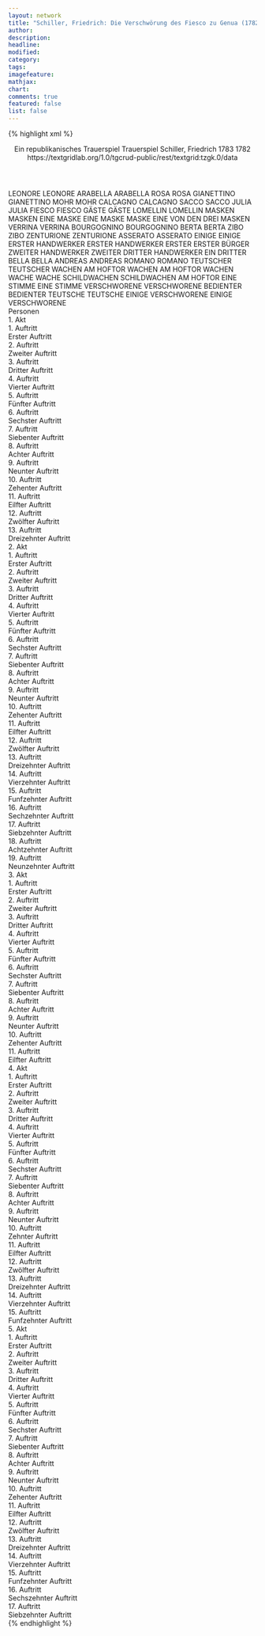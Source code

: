```yaml
---
layout: network
title: "Schiller, Friedrich: Die Verschwörung des Fiesco zu Genua (1782)"
author:
description:
headline:
modified:
category:
tags:
imagefeature: 
mathjax: 
chart: 
comments: true
featured: false
list: false
---
```

{% highlight xml %}
<?xml-model href="https://raw.githubusercontent.com/DLiNa/project/master/rules/lina.rnc"?><?xml-model href="https://raw.githubusercontent.com/DLiNa/project/master/rules/lina.sch"?>
<play xmlns="http://lina.digital">
  <header>
    <title>Die Verschwörung des Fiesco zu Genua</title>
    <subtitle>Ein republikanisches Trauerspiel</subtitle>
    <genretitle>Trauerspiel</genretitle>
    <author>Schiller, Friedrich</author>
    <date type="print">1783</date>
    <date type="premiere">1782</date>
    <date type="written"/>
    <source>https://textgridlab.org/1.0/tgcrud-public/rest/textgrid:tzgk.0/data</source>
  </header>
  <personae>
    <character>
      <name>LEONORE</name>
      <alias xml:id="leonore">
        <name>LEONORE</name>
      </alias>
    </character>
    <character>
      <name>ARABELLA</name>
      <alias xml:id="arabella">
        <name>ARABELLA</name>
      </alias>
    </character>
    <character>
      <name>ROSA</name>
      <alias xml:id="rosa">
        <name>ROSA</name>
      </alias>
    </character>
    <character>
      <name>GIANETTINO</name>
      <alias xml:id="gianettino">
        <name>GIANETTINO</name>
      </alias>
    </character>
    <character>
      <name>MOHR</name>
      <alias xml:id="mohr">
        <name>MOHR</name>
      </alias>
    </character>
    <character>
      <name>CALCAGNO</name>
      <alias xml:id="calcagno">
        <name>CALCAGNO</name>
      </alias>
    </character>
    <character>
      <name>SACCO</name>
      <alias xml:id="sacco">
        <name>SACCO</name>
      </alias>
    </character>
    <character>
      <name>JULIA</name>
      <alias xml:id="julia">
        <name>JULIA</name>
      </alias>
    </character>
    <character>
      <name>FIESCO</name>
      <alias xml:id="fiesco">
        <name>FIESCO</name>
      </alias>
    </character>
    <character>
      <name>GÄSTE</name>
      <alias xml:id="gäste">
        <name>GÄSTE</name>
      </alias>
    </character>
    <character>
      <name>LOMELLIN</name>
      <alias xml:id="lomellin">
        <name>LOMELLIN</name>
      </alias>
    </character>
    <character>
      <name>MASKEN</name>
      <alias xml:id="masken">
        <name>MASKEN</name>
      </alias>
    </character>
    <character>
      <name>EINE MASKE</name>
      <alias xml:id="eine_maske">
        <name>EINE MASKE</name>
      </alias>
      <alias xml:id="maske">
        <name>MASKE</name>
      </alias>
      <alias xml:id="eine_von_den_drei_masken">
        <name>EINE VON DEN DREI MASKEN</name>
      </alias>
    </character>
    <character>
      <name>VERRINA</name>
      <alias xml:id="verrina">
        <name>VERRINA</name>
      </alias>
    </character>
    <character>
      <name>BOURGOGNINO</name>
      <alias xml:id="bourgognino">
        <name>BOURGOGNINO</name>
      </alias>
    </character>
    <character>
      <name>BERTA</name>
      <alias xml:id="berta">
        <name>BERTA</name>
      </alias>
    </character>
    <character>
      <name>ZIBO</name>
      <alias xml:id="zibo">
        <name>ZIBO</name>
      </alias>
    </character>
    <character>
      <name>ZENTURIONE</name>
      <alias xml:id="zenturione">
        <name>ZENTURIONE</name>
      </alias>
    </character>
    <character>
      <name>ASSERATO</name>
      <alias xml:id="asserato">
        <name>ASSERATO</name>
      </alias>
    </character>
    <character>
      <name>EINIGE</name>
      <alias xml:id="einige">
        <name>EINIGE</name>
      </alias>
    </character>
    <character>
      <name>ERSTER HANDWERKER</name>
      <alias xml:id="erster_handwerker">
        <name>ERSTER HANDWERKER</name>
      </alias>
      <alias xml:id="erster">
        <name>ERSTER</name>
      </alias>
      <alias xml:id="erster_bürger">
        <name>ERSTER BÜRGER</name>
      </alias>
    </character>
    <character>
      <name>ZWEITER HANDWERKER</name>
      <alias xml:id="zweiter">
        <name>ZWEITER</name>
      </alias>
    </character>
    <character>
      <name>DRITTER HANDWERKER</name>
      <alias xml:id="ein_dritter">
        <name>EIN DRITTER</name>
      </alias>
    </character>
    <character>
      <name>BELLA</name>
      <alias xml:id="bella">
        <name>BELLA</name>
      </alias>
    </character>
    <character>
      <name>ANDREAS</name>
      <alias xml:id="andreas">
        <name>ANDREAS</name>
      </alias>
    </character>
    <character>
      <name>ROMANO</name>
      <alias xml:id="romano">
        <name>ROMANO</name>
      </alias>
    </character>
    <character>
      <name>TEUTSCHER</name>
      <alias xml:id="teutscher">
        <name>TEUTSCHER</name>
      </alias>
    </character>
    <character>
      <name>WACHEN AM HOFTOR</name>
      <alias xml:id="wachen_am_hoftor">
        <name>WACHEN AM HOFTOR</name>
      </alias>
      <alias xml:id="wachen">
        <name>WACHEN</name>
      </alias>
    </character>
    <character>
      <name>WACHE</name>
      <alias xml:id="wache">
        <name>WACHE</name>
      </alias>
      <alias xml:id="schildwachen">
        <name>SCHILDWACHEN</name>
      </alias>
      <alias xml:id="schildwachen_am_hoftor">
        <name>SCHILDWACHEN AM HOFTOR</name>
      </alias>
    </character>
    <character>
      <name>EINE STIMME</name>
      <alias xml:id="eine_stimme">
        <name>EINE STIMME</name>
      </alias>
    </character>
    <character>
      <name>VERSCHWORENE</name>
      <alias xml:id="verschworene">
        <name>VERSCHWORENE</name>
      </alias>
    </character>
    <character>
      <name>BEDIENTER</name>
      <alias xml:id="bedienter">
        <name>BEDIENTER</name>
      </alias>
    </character>
    <character>
      <name>TEUTSCHE</name>
      <alias xml:id="teutsche">
        <name>TEUTSCHE</name>
      </alias>
    </character>
    <character>
      <name>EINIGE VERSCHWORENE</name>
      <alias xml:id="einige_verschworene">
        <name>EINIGE VERSCHWORENE</name>
      </alias>
    </character>
  </personae>
  <text>
    <div>
      <head>Personen</head>
    </div>
    <div>
      <head>1. Akt</head>
      <div>
        <head>1. Auftritt</head>
        <div>
          <head>Erster Auftritt</head>
          <sp who="#leonore">
            <amount n="12" unit="speech_acts"/>
            <amount n="744" unit="words"/>
            <amount n="1" unit="lines"/>
            <amount n="4308" unit="chars"/>
          </sp>
          <sp who="#arabella">
            <amount n="6" unit="speech_acts"/>
            <amount n="48" unit="words"/>
            <amount n="6" unit="lines"/>
            <amount n="264" unit="chars"/>
          </sp>
          <sp who="#rosa">
            <amount n="4" unit="speech_acts"/>
            <amount n="41" unit="words"/>
            <amount n="4" unit="lines"/>
            <amount n="235" unit="chars"/>
          </sp>
        </div>
      </div>
      <div>
        <head>2. Auftritt</head>
        <div>
          <head>Zweiter Auftritt</head>
          <sp who="#gianettino">
            <amount n="10" unit="speech_acts"/>
            <amount n="89" unit="words"/>
            <amount n="8" unit="lines"/>
            <amount n="509" unit="chars"/>
          </sp>
          <sp who="#mohr">
            <amount n="10" unit="speech_acts"/>
            <amount n="59" unit="words"/>
            <amount n="10" unit="lines"/>
            <amount n="321" unit="chars"/>
          </sp>
        </div>
      </div>
      <div>
        <head>3. Auftritt</head>
        <div>
          <head>Dritter Auftritt</head>
          <sp who="#calcagno">
            <amount n="7" unit="speech_acts"/>
            <amount n="197" unit="words"/>
            <amount n="3" unit="lines"/>
            <amount n="1145" unit="chars"/>
          </sp>
          <sp who="#sacco">
            <amount n="6" unit="speech_acts"/>
            <amount n="237" unit="words"/>
            <amount n="1397" unit="chars"/>
          </sp>
        </div>
      </div>
      <div>
        <head>4. Auftritt</head>
        <div>
          <head>Vierter Auftritt</head>
          <sp who="#julia">
            <amount n="10" unit="speech_acts"/>
            <amount n="327" unit="words"/>
            <amount n="2" unit="lines"/>
            <amount n="1795" unit="chars"/>
          </sp>
          <sp who="#fiesco">
            <amount n="10" unit="speech_acts"/>
            <amount n="247" unit="words"/>
            <amount n="7" unit="lines"/>
            <amount n="1460" unit="chars"/>
          </sp>
        </div>
      </div>
      <div>
        <head>5. Auftritt</head>
        <div>
          <head>Fünfter Auftritt</head>
          <sp who="#gianettino">
            <amount n="9" unit="speech_acts"/>
            <amount n="311" unit="words"/>
            <amount n="4" unit="lines"/>
            <amount n="1833" unit="chars"/>
          </sp>
          <sp who="#gäste">
            <amount n="1" unit="speech_acts"/>
            <amount n="3" unit="words"/>
            <amount n="1" unit="lines"/>
            <amount n="28" unit="chars"/>
          </sp>
          <sp who="#lomellin">
            <amount n="7" unit="speech_acts"/>
            <amount n="95" unit="words"/>
            <amount n="5" unit="lines"/>
            <amount n="571" unit="chars"/>
          </sp>
        </div>
      </div>
      <div>
        <head>6. Auftritt</head>
        <div>
          <head>Sechster Auftritt</head>
          <sp who="#fiesco">
            <amount n="4" unit="speech_acts"/>
            <amount n="107" unit="words"/>
            <amount n="2" unit="lines"/>
            <amount n="689" unit="chars"/>
          </sp>
          <sp who="#lomellin">
            <amount n="1" unit="speech_acts"/>
            <amount n="14" unit="words"/>
            <amount n="1" unit="lines"/>
            <amount n="76" unit="chars"/>
          </sp>
          <sp who="#gianettino">
            <amount n="3" unit="speech_acts"/>
            <amount n="40" unit="words"/>
            <amount n="2" unit="lines"/>
            <amount n="240" unit="chars"/>
          </sp>
          <sp who="#eine_von_den_drei_masken">
            <amount n="1" unit="speech_acts"/>
            <amount n="7" unit="words"/>
            <amount n="1" unit="lines"/>
            <amount n="30" unit="chars"/>
          </sp>
          <sp who="#gäste">
            <amount n="1" unit="speech_acts"/>
            <amount n="9" unit="words"/>
            <amount n="1" unit="lines"/>
            <amount n="58" unit="chars"/>
          </sp>
        </div>
      </div>
      <div>
        <head>7. Auftritt</head>
        <div>
          <head>Siebenter Auftritt</head>
          <sp who="#fiesco">
            <amount n="13" unit="speech_acts"/>
            <amount n="379" unit="words"/>
            <amount n="4" unit="lines"/>
            <amount n="2164" unit="chars"/>
          </sp>
          <sp who="#masken #eine_maske">
            <amount n="1" unit="speech_acts"/>
            <amount n="2" unit="words"/>
            <amount n="1" unit="lines"/>
            <amount n="12" unit="chars"/>
          </sp>
          <sp who="#eine_maske">
            <amount n="1" unit="speech_acts"/>
            <amount n="8" unit="words"/>
            <amount n="1" unit="lines"/>
            <amount n="85" unit="chars"/>
          </sp>
          <sp who="#verrina">
            <amount n="8" unit="speech_acts"/>
            <amount n="135" unit="words"/>
            <amount n="7" unit="lines"/>
            <amount n="801" unit="chars"/>
          </sp>
          <sp who="#calcagno">
            <amount n="1" unit="speech_acts"/>
            <amount n="6" unit="words"/>
            <amount n="1" unit="lines"/>
            <amount n="35" unit="chars"/>
          </sp>
          <sp who="#sacco">
            <amount n="1" unit="speech_acts"/>
            <amount n="6" unit="words"/>
            <amount n="1" unit="lines"/>
            <amount n="39" unit="chars"/>
          </sp>
        </div>
      </div>
      <div>
        <head>8. Auftritt</head>
        <div>
          <head>Achter Auftritt</head>
          <sp who="#maske">
            <amount n="7" unit="speech_acts"/>
            <amount n="108" unit="words"/>
            <amount n="4" unit="lines"/>
            <amount n="559" unit="chars"/>
          </sp>
          <sp who="#fiesco">
            <amount n="12" unit="speech_acts"/>
            <amount n="226" unit="words"/>
            <amount n="8" unit="lines"/>
            <amount n="1311" unit="chars"/>
          </sp>
          <sp who="#bourgognino">
            <amount n="5" unit="speech_acts"/>
            <amount n="78" unit="words"/>
            <amount n="4" unit="lines"/>
            <amount n="435" unit="chars"/>
          </sp>
        </div>
      </div>
      <div>
        <head>9. Auftritt</head>
        <div>
          <head>Neunter Auftritt</head>
          <sp who="#fiesco">
            <amount n="30" unit="speech_acts"/>
            <amount n="553" unit="words"/>
            <amount n="20" unit="lines"/>
            <amount n="3121" unit="chars"/>
          </sp>
          <sp who="#mohr">
            <amount n="29" unit="speech_acts"/>
            <amount n="611" unit="words"/>
            <amount n="16" unit="lines"/>
            <amount n="3393" unit="chars"/>
          </sp>
        </div>
      </div>
      <div>
        <head>10. Auftritt</head>
        <div>
          <head>Zehenter Auftritt</head>
          <sp who="#berta">
            <amount n="20" unit="speech_acts"/>
            <amount n="111" unit="words"/>
            <amount n="20" unit="lines"/>
            <amount n="625" unit="chars"/>
          </sp>
          <sp who="#verrina">
            <amount n="20" unit="speech_acts"/>
            <amount n="382" unit="words"/>
            <amount n="14" unit="lines"/>
            <amount n="2097" unit="chars"/>
          </sp>
        </div>
      </div>
      <div>
        <head>11. Auftritt</head>
        <div>
          <head>Eilfter Auftritt</head>
          <sp who="#calcagno">
            <amount n="7" unit="speech_acts"/>
            <amount n="104" unit="words"/>
            <amount n="6" unit="lines"/>
            <amount n="567" unit="chars"/>
          </sp>
          <sp who="#sacco">
            <amount n="3" unit="speech_acts"/>
            <amount n="18" unit="words"/>
            <amount n="3" unit="lines"/>
            <amount n="104" unit="chars"/>
          </sp>
          <sp who="#verrina">
            <amount n="7" unit="speech_acts"/>
            <amount n="164" unit="words"/>
            <amount n="3" unit="lines"/>
            <amount n="968" unit="chars"/>
          </sp>
          <sp who="#calcagno #verrina">
            <amount n="2" unit="speech_acts"/>
            <amount n="14" unit="words"/>
            <amount n="2" unit="lines"/>
            <amount n="76" unit="chars"/>
          </sp>
          <sp who="#berta">
            <amount n="1" unit="speech_acts"/>
            <amount n="8" unit="words"/>
            <amount n="1" unit="lines"/>
            <amount n="38" unit="chars"/>
          </sp>
        </div>
      </div>
      <div>
        <head>12. Auftritt</head>
        <div>
          <head>Zwölfter Auftritt</head>
          <sp who="#bourgognino">
            <amount n="9" unit="speech_acts"/>
            <amount n="252" unit="words"/>
            <amount n="3" unit="lines"/>
            <amount n="1396" unit="chars"/>
          </sp>
          <sp who="#verrina">
            <amount n="9" unit="speech_acts"/>
            <amount n="431" unit="words"/>
            <amount n="4" unit="lines"/>
            <amount n="2494" unit="chars"/>
          </sp>
          <sp who="#calcagno">
            <amount n="3" unit="speech_acts"/>
            <amount n="51" unit="words"/>
            <amount n="2" unit="lines"/>
            <amount n="307" unit="chars"/>
          </sp>
          <sp who="#sacco">
            <amount n="1" unit="speech_acts"/>
            <amount n="32" unit="words"/>
            <amount n="200" unit="chars"/>
          </sp>
        </div>
      </div>
      <div>
        <head>13. Auftritt</head>
        <div>
          <head>Dreizehnter Auftritt</head>
          <sp who="#calcagno">
            <amount n="2" unit="speech_acts"/>
            <amount n="38" unit="words"/>
            <amount n="1" unit="lines"/>
            <amount n="204" unit="chars"/>
          </sp>
          <sp who="#verrina">
            <amount n="2" unit="speech_acts"/>
            <amount n="66" unit="words"/>
            <amount n="1" unit="lines"/>
            <amount n="396" unit="chars"/>
          </sp>
          <sp who="#bourgognino">
            <amount n="1" unit="speech_acts"/>
            <amount n="49" unit="words"/>
            <amount n="266" unit="chars"/>
          </sp>
        </div>
      </div>
    </div>
    <div>
      <head>2. Akt</head>
      <div>
        <head>1. Auftritt</head>
        <div>
          <head>Erster Auftritt</head>
          <sp who="#arabella">
            <amount n="1" unit="speech_acts"/>
            <amount n="14" unit="words"/>
            <amount n="1" unit="lines"/>
            <amount n="79" unit="chars"/>
          </sp>
          <sp who="#leonore">
            <amount n="1" unit="speech_acts"/>
            <amount n="24" unit="words"/>
            <amount n="152" unit="chars"/>
          </sp>
        </div>
      </div>
      <div>
        <head>2. Auftritt</head>
        <div>
          <head>Zweiter Auftritt</head>
          <sp who="#julia">
            <amount n="13" unit="speech_acts"/>
            <amount n="544" unit="words"/>
            <amount n="3076" unit="chars"/>
          </sp>
          <sp who="#leonore">
            <amount n="11" unit="speech_acts"/>
            <amount n="142" unit="words"/>
            <amount n="10" unit="lines"/>
            <amount n="800" unit="chars"/>
          </sp>
          <sp who="#arabella">
            <amount n="1" unit="speech_acts"/>
            <amount n="49" unit="words"/>
            <amount n="290" unit="chars"/>
          </sp>
        </div>
      </div>
      <div>
        <head>3. Auftritt</head>
        <div>
          <head>Dritter Auftritt</head>
          <sp who="#calcagno">
            <amount n="15" unit="speech_acts"/>
            <amount n="193" unit="words"/>
            <amount n="11" unit="lines"/>
            <amount n="1033" unit="chars"/>
          </sp>
          <sp who="#leonore">
            <amount n="14" unit="speech_acts"/>
            <amount n="266" unit="words"/>
            <amount n="10" unit="lines"/>
            <amount n="1584" unit="chars"/>
          </sp>
        </div>
      </div>
      <div>
        <head>4. Auftritt</head>
        <div>
          <head>Vierter Auftritt</head>
          <sp who="#fiesco">
            <amount n="23" unit="speech_acts"/>
            <amount n="385" unit="words"/>
            <amount n="16" unit="lines"/>
            <amount n="2184" unit="chars"/>
          </sp>
          <sp who="#mohr">
            <amount n="22" unit="speech_acts"/>
            <amount n="451" unit="words"/>
            <amount n="14" unit="lines"/>
            <amount n="2595" unit="chars"/>
          </sp>
        </div>
      </div>
      <div>
        <head>5. Auftritt</head>
        <div>
          <head>Fünfter Auftritt</head>
          <sp who="#zibo">
            <amount n="9" unit="speech_acts"/>
            <amount n="127" unit="words"/>
            <amount n="8" unit="lines"/>
            <amount n="833" unit="chars"/>
          </sp>
          <sp who="#zenturione">
            <amount n="12" unit="speech_acts"/>
            <amount n="174" unit="words"/>
            <amount n="8" unit="lines"/>
            <amount n="1010" unit="chars"/>
          </sp>
          <sp who="#asserato">
            <amount n="4" unit="speech_acts"/>
            <amount n="52" unit="words"/>
            <amount n="4" unit="lines"/>
            <amount n="295" unit="chars"/>
          </sp>
          <sp who="#fiesco">
            <amount n="13" unit="speech_acts"/>
            <amount n="278" unit="words"/>
            <amount n="9" unit="lines"/>
            <amount n="1694" unit="chars"/>
          </sp>
        </div>
      </div>
      <div>
        <head>6. Auftritt</head>
        <div>
          <head>Sechster Auftritt</head>
          <sp who="#fiesco">
            <amount n="1" unit="speech_acts"/>
            <amount n="38" unit="words"/>
            <amount n="201" unit="chars"/>
          </sp>
        </div>
      </div>
      <div>
        <head>7. Auftritt</head>
        <div>
          <head>Siebenter Auftritt</head>
          <sp who="#mohr">
            <amount n="3" unit="speech_acts"/>
            <amount n="40" unit="words"/>
            <amount n="1" unit="lines"/>
            <amount n="252" unit="chars"/>
          </sp>
          <sp who="#fiesco">
            <amount n="2" unit="speech_acts"/>
            <amount n="47" unit="words"/>
            <amount n="1" unit="lines"/>
            <amount n="257" unit="chars"/>
          </sp>
        </div>
      </div>
      <div>
        <head>8. Auftritt</head>
        <div>
          <head>Achter Auftritt</head>
          <sp who="#einige #erster_handwerker #zweiter #ein_dritter">
            <amount n="8" unit="speech_acts"/>
            <amount n="65" unit="words"/>
            <amount n="8" unit="lines"/>
            <amount n="379" unit="chars"/>
          </sp>
          <sp who="#fiesco">
            <amount n="9" unit="speech_acts"/>
            <amount n="506" unit="words"/>
            <amount n="4" unit="lines"/>
            <amount n="3125" unit="chars"/>
          </sp>
          <sp who="#einige">
            <amount n="2" unit="speech_acts"/>
            <amount n="14" unit="words"/>
            <amount n="2" unit="lines"/>
            <amount n="76" unit="chars"/>
          </sp>
          <sp who="#erster_handwerker">
            <amount n="1" unit="speech_acts"/>
            <amount n="10" unit="words"/>
            <amount n="1" unit="lines"/>
            <amount n="85" unit="chars"/>
          </sp>
          <sp who="#zweiter">
            <amount n="5" unit="speech_acts"/>
            <amount n="64" unit="words"/>
            <amount n="5" unit="lines"/>
            <amount n="354" unit="chars"/>
          </sp>
          <sp who="#ein_dritter">
            <amount n="1" unit="speech_acts"/>
            <amount n="8" unit="words"/>
            <amount n="1" unit="lines"/>
            <amount n="34" unit="chars"/>
          </sp>
          <sp who="#erster">
            <amount n="7" unit="speech_acts"/>
            <amount n="82" unit="words"/>
            <amount n="7" unit="lines"/>
            <amount n="474" unit="chars"/>
          </sp>
          <sp who="#erster_bürger">
            <amount n="1" unit="speech_acts"/>
            <amount n="7" unit="words"/>
            <amount n="1" unit="lines"/>
            <amount n="26" unit="chars"/>
          </sp>
          <sp who="#erster #zweiter">
            <amount n="1" unit="speech_acts"/>
            <amount n="5" unit="words"/>
            <amount n="1" unit="lines"/>
            <amount n="37" unit="chars"/>
          </sp>
        </div>
      </div>
      <div>
        <head>9. Auftritt</head>
        <div>
          <head>Neunter Auftritt</head>
          <sp who="#mohr">
            <amount n="6" unit="speech_acts"/>
            <amount n="63" unit="words"/>
            <amount n="5" unit="lines"/>
            <amount n="355" unit="chars"/>
          </sp>
          <sp who="#fiesco">
            <amount n="6" unit="speech_acts"/>
            <amount n="179" unit="words"/>
            <amount n="1" unit="lines"/>
            <amount n="1089" unit="chars"/>
          </sp>
        </div>
      </div>
      <div>
        <head>10. Auftritt</head>
        <div>
          <head>Zehenter Auftritt</head>
          <sp who="#leonore">
            <amount n="3" unit="speech_acts"/>
            <amount n="91" unit="words"/>
            <amount n="1" unit="lines"/>
            <amount n="498" unit="chars"/>
          </sp>
          <sp who="#rosa">
            <amount n="2" unit="speech_acts"/>
            <amount n="17" unit="words"/>
            <amount n="2" unit="lines"/>
            <amount n="92" unit="chars"/>
          </sp>
        </div>
      </div>
      <div>
        <head>11. Auftritt</head>
        <div>
          <head>Eilfter Auftritt</head>
          <sp who="#bella">
            <amount n="1" unit="speech_acts"/>
            <amount n="69" unit="words"/>
            <amount n="359" unit="chars"/>
          </sp>
          <sp who="#leonore">
            <amount n="2" unit="speech_acts"/>
            <amount n="24" unit="words"/>
            <amount n="2" unit="lines"/>
            <amount n="134" unit="chars"/>
          </sp>
          <sp who="#rosa">
            <amount n="1" unit="speech_acts"/>
            <amount n="13" unit="words"/>
            <amount n="1" unit="lines"/>
            <amount n="60" unit="chars"/>
          </sp>
        </div>
      </div>
      <div>
        <head>12. Auftritt</head>
        <div>
          <head>Zwölfter Auftritt</head>
          <sp who="#gianettino">
            <amount n="4" unit="speech_acts"/>
            <amount n="84" unit="words"/>
            <amount n="3" unit="lines"/>
            <amount n="442" unit="chars"/>
          </sp>
          <sp who="#lomellin">
            <amount n="5" unit="speech_acts"/>
            <amount n="67" unit="words"/>
            <amount n="3" unit="lines"/>
            <amount n="382" unit="chars"/>
          </sp>
          <sp who="#andreas">
            <amount n="1" unit="speech_acts"/>
            <amount n="7" unit="words"/>
            <amount n="1" unit="lines"/>
            <amount n="50" unit="chars"/>
          </sp>
        </div>
      </div>
      <div>
        <head>13. Auftritt</head>
        <div>
          <head>Dreizehnter Auftritt</head>
          <sp who="#andreas">
            <amount n="7" unit="speech_acts"/>
            <amount n="326" unit="words"/>
            <amount n="1" unit="lines"/>
            <amount n="1861" unit="chars"/>
          </sp>
          <sp who="#gianettino">
            <amount n="6" unit="speech_acts"/>
            <amount n="45" unit="words"/>
            <amount n="5" unit="lines"/>
            <amount n="253" unit="chars"/>
          </sp>
        </div>
      </div>
      <div>
        <head>14. Auftritt</head>
        <div>
          <head>Vierzehnter Auftritt</head>
          <sp who="#lomellin">
            <amount n="21" unit="speech_acts"/>
            <amount n="421" unit="words"/>
            <amount n="15" unit="lines"/>
            <amount n="2383" unit="chars"/>
          </sp>
          <sp who="#gianettino">
            <amount n="22" unit="speech_acts"/>
            <amount n="352" unit="words"/>
            <amount n="14" unit="lines"/>
            <amount n="2023" unit="chars"/>
          </sp>
        </div>
      </div>
      <div>
        <head>15. Auftritt</head>
        <div>
          <head>Funfzehnter Auftritt</head>
          <sp who="#fiesco">
            <amount n="9" unit="speech_acts"/>
            <amount n="334" unit="words"/>
            <amount n="4" unit="lines"/>
            <amount n="2058" unit="chars"/>
          </sp>
          <sp who="#mohr">
            <amount n="9" unit="speech_acts"/>
            <amount n="240" unit="words"/>
            <amount n="5" unit="lines"/>
            <amount n="1313" unit="chars"/>
          </sp>
        </div>
      </div>
      <div>
        <head>16. Auftritt</head>
        <div>
          <head>Sechzehnter Auftritt</head>
          <sp who="#fiesco">
            <amount n="1" unit="speech_acts"/>
            <amount n="106" unit="words"/>
            <amount n="688" unit="chars"/>
          </sp>
        </div>
      </div>
      <div>
        <head>17. Auftritt</head>
        <div>
          <head>Siebzehnter Auftritt</head>
          <sp who="#fiesco">
            <amount n="11" unit="speech_acts"/>
            <amount n="601" unit="words"/>
            <amount n="2" unit="lines"/>
            <amount n="3568" unit="chars"/>
          </sp>
          <sp who="#verrina">
            <amount n="6" unit="speech_acts"/>
            <amount n="108" unit="words"/>
            <amount n="4" unit="lines"/>
            <amount n="580" unit="chars"/>
          </sp>
          <sp who="#bourgognino">
            <amount n="2" unit="speech_acts"/>
            <amount n="12" unit="words"/>
            <amount n="2" unit="lines"/>
            <amount n="71" unit="chars"/>
          </sp>
          <sp who="#romano">
            <amount n="5" unit="speech_acts"/>
            <amount n="153" unit="words"/>
            <amount n="1" unit="lines"/>
            <amount n="962" unit="chars"/>
          </sp>
        </div>
      </div>
      <div>
        <head>18. Auftritt</head>
        <div>
          <head>Achtzehnter Auftritt</head>
          <sp who="#fiesco">
            <amount n="6" unit="speech_acts"/>
            <amount n="315" unit="words"/>
            <amount n="2" unit="lines"/>
            <amount n="1866" unit="chars"/>
          </sp>
          <sp who="#verrina">
            <amount n="4" unit="speech_acts"/>
            <amount n="55" unit="words"/>
            <amount n="3" unit="lines"/>
            <amount n="301" unit="chars"/>
          </sp>
          <sp who="#bourgognino">
            <amount n="3" unit="speech_acts"/>
            <amount n="107" unit="words"/>
            <amount n="1" unit="lines"/>
            <amount n="633" unit="chars"/>
          </sp>
        </div>
      </div>
      <div>
        <head>19. Auftritt</head>
        <div>
          <head>Neunzehnter Auftritt</head>
          <sp who="#fiesco">
            <amount n="1" unit="speech_acts"/>
            <amount n="266" unit="words"/>
            <amount n="1719" unit="chars"/>
          </sp>
        </div>
      </div>
    </div>
    <div>
      <head>3. Akt</head>
      <div>
        <head>1. Auftritt</head>
        <div>
          <head>Erster Auftritt</head>
          <sp who="#bourgognino">
            <amount n="6" unit="speech_acts"/>
            <amount n="79" unit="words"/>
            <amount n="4" unit="lines"/>
            <amount n="482" unit="chars"/>
          </sp>
          <sp who="#verrina">
            <amount n="6" unit="speech_acts"/>
            <amount n="407" unit="words"/>
            <amount n="1" unit="lines"/>
            <amount n="2388" unit="chars"/>
          </sp>
        </div>
      </div>
      <div>
        <head>2. Auftritt</head>
        <div>
          <head>Zweiter Auftritt</head>
          <sp who="#fiesco">
            <amount n="1" unit="speech_acts"/>
            <amount n="496" unit="words"/>
            <amount n="3117" unit="chars"/>
          </sp>
        </div>
      </div>
      <div>
        <head>3. Auftritt</head>
        <div>
          <head>Dritter Auftritt</head>
          <sp who="#leonore">
            <amount n="11" unit="speech_acts"/>
            <amount n="435" unit="words"/>
            <amount n="5" unit="lines"/>
            <amount n="2524" unit="chars"/>
          </sp>
          <sp who="#fiesco">
            <amount n="11" unit="speech_acts"/>
            <amount n="105" unit="words"/>
            <amount n="10" unit="lines"/>
            <amount n="641" unit="chars"/>
          </sp>
        </div>
      </div>
      <div>
        <head>4. Auftritt</head>
        <div>
          <head>Vierter Auftritt</head>
          <sp who="#fiesco">
            <amount n="20" unit="speech_acts"/>
            <amount n="383" unit="words"/>
            <amount n="12" unit="lines"/>
            <amount n="2254" unit="chars"/>
          </sp>
          <sp who="#mohr">
            <amount n="20" unit="speech_acts"/>
            <amount n="644" unit="words"/>
            <amount n="8" unit="lines"/>
            <amount n="3663" unit="chars"/>
          </sp>
        </div>
      </div>
      <div>
        <head>5. Auftritt</head>
        <div>
          <head>Fünfter Auftritt</head>
          <sp who="#fiesco">
            <amount n="17" unit="speech_acts"/>
            <amount n="657" unit="words"/>
            <amount n="2" unit="lines"/>
            <amount n="3958" unit="chars"/>
          </sp>
          <sp who="#verrina">
            <amount n="10" unit="speech_acts"/>
            <amount n="142" unit="words"/>
            <amount n="7" unit="lines"/>
            <amount n="828" unit="chars"/>
          </sp>
          <sp who="#bourgognino">
            <amount n="9" unit="speech_acts"/>
            <amount n="90" unit="words"/>
            <amount n="7" unit="lines"/>
            <amount n="498" unit="chars"/>
          </sp>
          <sp who="#calcagno">
            <amount n="5" unit="speech_acts"/>
            <amount n="113" unit="words"/>
            <amount n="4" unit="lines"/>
            <amount n="667" unit="chars"/>
          </sp>
          <sp who="#sacco">
            <amount n="4" unit="speech_acts"/>
            <amount n="79" unit="words"/>
            <amount n="3" unit="lines"/>
            <amount n="455" unit="chars"/>
          </sp>
          <sp who="#verrina #bourgognino #calcagno #sacco">
            <amount n="1" unit="speech_acts"/>
            <amount n="6" unit="words"/>
            <amount n="1" unit="lines"/>
            <amount n="38" unit="chars"/>
          </sp>
        </div>
      </div>
      <div>
        <head>6. Auftritt</head>
        <div>
          <head>Sechster Auftritt</head>
          <sp who="#fiesco">
            <amount n="3" unit="speech_acts"/>
            <amount n="71" unit="words"/>
            <amount n="1" unit="lines"/>
            <amount n="406" unit="chars"/>
          </sp>
          <sp who="#mohr">
            <amount n="2" unit="speech_acts"/>
            <amount n="11" unit="words"/>
            <amount n="2" unit="lines"/>
            <amount n="71" unit="chars"/>
          </sp>
        </div>
      </div>
      <div>
        <head>7. Auftritt</head>
        <div>
          <head>Siebenter Auftritt</head>
          <sp who="#mohr">
            <amount n="1" unit="speech_acts"/>
            <amount n="301" unit="words"/>
            <amount n="1842" unit="chars"/>
          </sp>
        </div>
      </div>
      <div>
        <head>8. Auftritt</head>
        <div>
          <head>Achter Auftritt</head>
          <sp who="#gianettino">
            <amount n="9" unit="speech_acts"/>
            <amount n="98" unit="words"/>
            <amount n="6" unit="lines"/>
            <amount n="591" unit="chars"/>
          </sp>
          <sp who="#julia">
            <amount n="8" unit="speech_acts"/>
            <amount n="65" unit="words"/>
            <amount n="7" unit="lines"/>
            <amount n="394" unit="chars"/>
          </sp>
        </div>
      </div>
      <div>
        <head>9. Auftritt</head>
        <div>
          <head>Neunter Auftritt</head>
          <sp who="#lomellin">
            <amount n="5" unit="speech_acts"/>
            <amount n="89" unit="words"/>
            <amount n="2" unit="lines"/>
            <amount n="492" unit="chars"/>
          </sp>
          <sp who="#gianettino">
            <amount n="5" unit="speech_acts"/>
            <amount n="149" unit="words"/>
            <amount n="2" unit="lines"/>
            <amount n="883" unit="chars"/>
          </sp>
          <sp who="#julia">
            <amount n="1" unit="speech_acts"/>
            <amount n="15" unit="words"/>
            <amount n="1" unit="lines"/>
            <amount n="80" unit="chars"/>
          </sp>
        </div>
      </div>
      <div>
        <head>10. Auftritt</head>
        <div>
          <head>Zehenter Auftritt</head>
          <sp who="#gianettino">
            <amount n="8" unit="speech_acts"/>
            <amount n="91" unit="words"/>
            <amount n="7" unit="lines"/>
            <amount n="507" unit="chars"/>
          </sp>
          <sp who="#fiesco">
            <amount n="12" unit="speech_acts"/>
            <amount n="418" unit="words"/>
            <amount n="4" unit="lines"/>
            <amount n="2385" unit="chars"/>
          </sp>
          <sp who="#julia">
            <amount n="5" unit="speech_acts"/>
            <amount n="60" unit="words"/>
            <amount n="3" unit="lines"/>
            <amount n="349" unit="chars"/>
          </sp>
        </div>
      </div>
      <div>
        <head>11. Auftritt</head>
        <div>
          <head>Eilfter Auftritt</head>
          <sp who="#gianettino">
            <amount n="5" unit="speech_acts"/>
            <amount n="58" unit="words"/>
            <amount n="4" unit="lines"/>
            <amount n="370" unit="chars"/>
          </sp>
          <sp who="#teutscher">
            <amount n="3" unit="speech_acts"/>
            <amount n="61" unit="words"/>
            <amount n="1" unit="lines"/>
            <amount n="377" unit="chars"/>
          </sp>
          <sp who="#fiesco">
            <amount n="3" unit="speech_acts"/>
            <amount n="37" unit="words"/>
            <amount n="3" unit="lines"/>
            <amount n="187" unit="chars"/>
          </sp>
          <sp who="#julia">
            <amount n="1" unit="speech_acts"/>
            <amount n="16" unit="words"/>
            <amount n="1" unit="lines"/>
            <amount n="97" unit="chars"/>
          </sp>
        </div>
      </div>
    </div>
    <div>
      <head>4. Akt</head>
      <div>
        <head>1. Auftritt</head>
        <div>
          <head>Erster Auftritt</head>
          <sp who="#bourgognino">
            <amount n="1" unit="speech_acts"/>
            <amount n="42" unit="words"/>
            <amount n="258" unit="chars"/>
          </sp>
        </div>
      </div>
      <div>
        <head>2. Auftritt</head>
        <div>
          <head>Zweiter Auftritt</head>
          <sp who="#wachen_am_hoftor #wache">
            <amount n="2" unit="speech_acts"/>
            <amount n="6" unit="words"/>
            <amount n="2" unit="lines"/>
            <amount n="32" unit="chars"/>
          </sp>
          <sp who="#zenturione">
            <amount n="6" unit="speech_acts"/>
            <amount n="45" unit="words"/>
            <amount n="5" unit="lines"/>
            <amount n="251" unit="chars"/>
          </sp>
          <sp who="#wachen #wache">
            <amount n="2" unit="speech_acts"/>
            <amount n="4" unit="words"/>
            <amount n="2" unit="lines"/>
            <amount n="14" unit="chars"/>
          </sp>
          <sp who="#wache">
            <amount n="3" unit="speech_acts"/>
            <amount n="6" unit="words"/>
            <amount n="3" unit="lines"/>
            <amount n="33" unit="chars"/>
          </sp>
        </div>
      </div>
      <div>
        <head>3. Auftritt</head>
        <div>
          <head>Dritter Auftritt</head>
          <sp who="#zibo">
            <amount n="12" unit="speech_acts"/>
            <amount n="55" unit="words"/>
            <amount n="12" unit="lines"/>
            <amount n="298" unit="chars"/>
          </sp>
          <sp who="#zenturione">
            <amount n="11" unit="speech_acts"/>
            <amount n="52" unit="words"/>
            <amount n="11" unit="lines"/>
            <amount n="306" unit="chars"/>
          </sp>
          <sp who="#wachen_am_hoftor #wache">
            <amount n="1" unit="speech_acts"/>
            <amount n="2" unit="words"/>
            <amount n="1" unit="lines"/>
            <amount n="7" unit="chars"/>
          </sp>
        </div>
      </div>
      <div>
        <head>4. Auftritt</head>
        <div>
          <head>Vierter Auftritt</head>
          <sp who="#asserato">
            <amount n="10" unit="speech_acts"/>
            <amount n="65" unit="words"/>
            <amount n="10" unit="lines"/>
            <amount n="349" unit="chars"/>
          </sp>
          <sp who="#zibo">
            <amount n="7" unit="speech_acts"/>
            <amount n="49" unit="words"/>
            <amount n="7" unit="lines"/>
            <amount n="263" unit="chars"/>
          </sp>
          <sp who="#zenturione">
            <amount n="6" unit="speech_acts"/>
            <amount n="52" unit="words"/>
            <amount n="5" unit="lines"/>
            <amount n="303" unit="chars"/>
          </sp>
          <sp who="#wache">
            <amount n="1" unit="speech_acts"/>
            <amount n="2" unit="words"/>
            <amount n="1" unit="lines"/>
            <amount n="7" unit="chars"/>
          </sp>
          <sp who="#wachen #wache">
            <amount n="1" unit="speech_acts"/>
            <amount n="2" unit="words"/>
            <amount n="1" unit="lines"/>
            <amount n="7" unit="chars"/>
          </sp>
        </div>
      </div>
      <div>
        <head>5. Auftritt</head>
        <div>
          <head>Fünfter Auftritt</head>
          <sp who="#schildwachen #wache">
            <amount n="2" unit="speech_acts"/>
            <amount n="4" unit="words"/>
            <amount n="2" unit="lines"/>
            <amount n="14" unit="chars"/>
          </sp>
          <sp who="#verrina">
            <amount n="10" unit="speech_acts"/>
            <amount n="78" unit="words"/>
            <amount n="9" unit="lines"/>
            <amount n="415" unit="chars"/>
          </sp>
          <sp who="#zibo">
            <amount n="3" unit="speech_acts"/>
            <amount n="24" unit="words"/>
            <amount n="3" unit="lines"/>
            <amount n="125" unit="chars"/>
          </sp>
          <sp who="#sacco">
            <amount n="1" unit="speech_acts"/>
            <amount n="17" unit="words"/>
            <amount n="108" unit="chars"/>
          </sp>
          <sp who="#zenturione">
            <amount n="4" unit="speech_acts"/>
            <amount n="54" unit="words"/>
            <amount n="2" unit="lines"/>
            <amount n="279" unit="chars"/>
          </sp>
          <sp who="#bourgognino">
            <amount n="5" unit="speech_acts"/>
            <amount n="27" unit="words"/>
            <amount n="5" unit="lines"/>
            <amount n="155" unit="chars"/>
          </sp>
        </div>
      </div>
      <div>
        <head>6. Auftritt</head>
        <div>
          <head>Sechster Auftritt</head>
          <sp who="#fiesco">
            <amount n="8" unit="speech_acts"/>
            <amount n="490" unit="words"/>
            <amount n="4" unit="lines"/>
            <amount n="2894" unit="chars"/>
          </sp>
          <sp who="#verrina">
            <amount n="2" unit="speech_acts"/>
            <amount n="23" unit="words"/>
            <amount n="1" unit="lines"/>
            <amount n="131" unit="chars"/>
          </sp>
          <sp who="#bourgognino">
            <amount n="4" unit="speech_acts"/>
            <amount n="23" unit="words"/>
            <amount n="4" unit="lines"/>
            <amount n="122" unit="chars"/>
          </sp>
          <sp who="#sacco">
            <amount n="1" unit="speech_acts"/>
            <amount n="2" unit="words"/>
            <amount n="1" unit="lines"/>
            <amount n="10" unit="chars"/>
          </sp>
          <sp who="#zenturione">
            <amount n="5" unit="speech_acts"/>
            <amount n="62" unit="words"/>
            <amount n="3" unit="lines"/>
            <amount n="403" unit="chars"/>
          </sp>
          <sp who="#zibo">
            <amount n="3" unit="speech_acts"/>
            <amount n="28" unit="words"/>
            <amount n="2" unit="lines"/>
            <amount n="166" unit="chars"/>
          </sp>
          <sp who="#asserato">
            <amount n="1" unit="speech_acts"/>
            <amount n="10" unit="words"/>
            <amount n="1" unit="lines"/>
            <amount n="51" unit="chars"/>
          </sp>
          <sp who="#schildwachen_am_hoftor #wache">
            <amount n="1" unit="speech_acts"/>
            <amount n="4" unit="words"/>
            <amount n="1" unit="lines"/>
            <amount n="23" unit="chars"/>
          </sp>
          <sp who="#calcagno">
            <amount n="1" unit="speech_acts"/>
            <amount n="9" unit="words"/>
            <amount n="1" unit="lines"/>
            <amount n="56" unit="chars"/>
          </sp>
        </div>
      </div>
      <div>
        <head>7. Auftritt</head>
        <div>
          <head>Siebenter Auftritt</head>
          <sp who="#calcagno">
            <amount n="6" unit="speech_acts"/>
            <amount n="117" unit="words"/>
            <amount n="3" unit="lines"/>
            <amount n="706" unit="chars"/>
          </sp>
          <sp who="#bourgognino">
            <amount n="2" unit="speech_acts"/>
            <amount n="20" unit="words"/>
            <amount n="2" unit="lines"/>
            <amount n="116" unit="chars"/>
          </sp>
          <sp who="#fiesco">
            <amount n="9" unit="speech_acts"/>
            <amount n="274" unit="words"/>
            <amount n="2" unit="lines"/>
            <amount n="1550" unit="chars"/>
          </sp>
          <sp who="#verrina">
            <amount n="2" unit="speech_acts"/>
            <amount n="39" unit="words"/>
            <amount n="1" unit="lines"/>
            <amount n="230" unit="chars"/>
          </sp>
          <sp who="#schildwachen #wache">
            <amount n="1" unit="speech_acts"/>
            <amount n="2" unit="words"/>
            <amount n="1" unit="lines"/>
            <amount n="12" unit="chars"/>
          </sp>
          <sp who="#eine_stimme">
            <amount n="1" unit="speech_acts"/>
            <amount n="11" unit="words"/>
            <amount n="1" unit="lines"/>
            <amount n="68" unit="chars"/>
          </sp>
        </div>
      </div>
      <div>
        <head>8. Auftritt</head>
        <div>
          <head>Achter Auftritt</head>
          <sp who="#fiesco">
            <amount n="3" unit="speech_acts"/>
            <amount n="35" unit="words"/>
            <amount n="2" unit="lines"/>
            <amount n="181" unit="chars"/>
          </sp>
          <sp who="#teutscher">
            <amount n="2" unit="speech_acts"/>
            <amount n="28" unit="words"/>
            <amount n="1" unit="lines"/>
            <amount n="166" unit="chars"/>
          </sp>
          <sp who="#mohr">
            <amount n="1" unit="speech_acts"/>
            <amount n="30" unit="words"/>
            <amount n="162" unit="chars"/>
          </sp>
        </div>
      </div>
      <div>
        <head>9. Auftritt</head>
        <div>
          <head>Neunter Auftritt</head>
          <sp who="#verschworene #einige_verschworene">
            <amount n="2" unit="speech_acts"/>
            <amount n="10" unit="words"/>
            <amount n="2" unit="lines"/>
            <amount n="47" unit="chars"/>
          </sp>
          <sp who="#fiesco">
            <amount n="7" unit="speech_acts"/>
            <amount n="250" unit="words"/>
            <amount n="1" unit="lines"/>
            <amount n="1413" unit="chars"/>
          </sp>
          <sp who="#verrina">
            <amount n="3" unit="speech_acts"/>
            <amount n="53" unit="words"/>
            <amount n="2" unit="lines"/>
            <amount n="337" unit="chars"/>
          </sp>
          <sp who="#bourgognino">
            <amount n="2" unit="speech_acts"/>
            <amount n="10" unit="words"/>
            <amount n="2" unit="lines"/>
            <amount n="62" unit="chars"/>
          </sp>
          <sp who="#calcagno">
            <amount n="1" unit="speech_acts"/>
            <amount n="12" unit="words"/>
            <amount n="1" unit="lines"/>
            <amount n="66" unit="chars"/>
          </sp>
          <sp who="#mohr">
            <amount n="1" unit="speech_acts"/>
            <amount n="34" unit="words"/>
            <amount n="184" unit="chars"/>
          </sp>
        </div>
      </div>
      <div>
        <head>10. Auftritt</head>
        <div>
          <head>Zehnter Auftritt</head>
          <sp who="#bedienter">
            <amount n="1" unit="speech_acts"/>
            <amount n="10" unit="words"/>
            <amount n="1" unit="lines"/>
            <amount n="59" unit="chars"/>
          </sp>
          <sp who="#fiesco">
            <amount n="1" unit="speech_acts"/>
            <amount n="118" unit="words"/>
            <amount n="748" unit="chars"/>
          </sp>
        </div>
      </div>
      <div>
        <head>11. Auftritt</head>
        <div>
          <head>Eilfter Auftritt</head>
          <sp who="#leonore">
            <amount n="4" unit="speech_acts"/>
            <amount n="168" unit="words"/>
            <amount n="1" unit="lines"/>
            <amount n="1018" unit="chars"/>
          </sp>
          <sp who="#rosa">
            <amount n="2" unit="speech_acts"/>
            <amount n="22" unit="words"/>
            <amount n="2" unit="lines"/>
            <amount n="120" unit="chars"/>
          </sp>
          <sp who="#bella">
            <amount n="2" unit="speech_acts"/>
            <amount n="28" unit="words"/>
            <amount n="2" unit="lines"/>
            <amount n="149" unit="chars"/>
          </sp>
        </div>
      </div>
      <div>
        <head>12. Auftritt</head>
        <div>
          <head>Zwölfter Auftritt</head>
          <sp who="#julia">
            <amount n="10" unit="speech_acts"/>
            <amount n="598" unit="words"/>
            <amount n="2" unit="lines"/>
            <amount n="3494" unit="chars"/>
          </sp>
          <sp who="#fiesco">
            <amount n="9" unit="speech_acts"/>
            <amount n="262" unit="words"/>
            <amount n="3" unit="lines"/>
            <amount n="1518" unit="chars"/>
          </sp>
        </div>
      </div>
      <div>
        <head>13. Auftritt</head>
        <div>
          <head>Dreizehnter Auftritt</head>
          <sp who="#leonore">
            <amount n="2" unit="speech_acts"/>
            <amount n="16" unit="words"/>
            <amount n="2" unit="lines"/>
            <amount n="98" unit="chars"/>
          </sp>
          <sp who="#fiesco">
            <amount n="5" unit="speech_acts"/>
            <amount n="320" unit="words"/>
            <amount n="2042" unit="chars"/>
          </sp>
          <sp who="#julia">
            <amount n="4" unit="speech_acts"/>
            <amount n="61" unit="words"/>
            <amount n="2" unit="lines"/>
            <amount n="358" unit="chars"/>
          </sp>
        </div>
      </div>
      <div>
        <head>14. Auftritt</head>
        <div>
          <head>Vierzehnter Auftritt</head>
          <sp who="#leonore">
            <amount n="10" unit="speech_acts"/>
            <amount n="890" unit="words"/>
            <amount n="2" unit="lines"/>
            <amount n="5136" unit="chars"/>
          </sp>
          <sp who="#fiesco">
            <amount n="9" unit="speech_acts"/>
            <amount n="260" unit="words"/>
            <amount n="6" unit="lines"/>
            <amount n="1422" unit="chars"/>
          </sp>
        </div>
      </div>
      <div>
        <head>15. Auftritt</head>
        <div>
          <head>Funfzehnter Auftritt</head>
          <sp who="#verschworene #einige_verschworene">
            <amount n="1" unit="speech_acts"/>
            <amount n="4" unit="words"/>
            <amount n="1" unit="lines"/>
            <amount n="16" unit="chars"/>
          </sp>
          <sp who="#fiesco">
            <amount n="2" unit="speech_acts"/>
            <amount n="56" unit="words"/>
            <amount n="1" unit="lines"/>
            <amount n="304" unit="chars"/>
          </sp>
          <sp who="#bourgognino">
            <amount n="1" unit="speech_acts"/>
            <amount n="18" unit="words"/>
            <amount n="105" unit="chars"/>
          </sp>
        </div>
      </div>
    </div>
    <div>
      <head>5. Akt</head>
      <div>
        <head>1. Auftritt</head>
        <div>
          <head>Erster Auftritt</head>
          <sp who="#fiesco">
            <amount n="8" unit="speech_acts"/>
            <amount n="234" unit="words"/>
            <amount n="4" unit="lines"/>
            <amount n="1316" unit="chars"/>
          </sp>
          <sp who="#andreas">
            <amount n="7" unit="speech_acts"/>
            <amount n="129" unit="words"/>
            <amount n="4" unit="lines"/>
            <amount n="766" unit="chars"/>
          </sp>
        </div>
      </div>
      <div>
        <head>2. Auftritt</head>
        <div>
          <head>Zweiter Auftritt</head>
          <sp who="#gianettino">
            <amount n="3" unit="speech_acts"/>
            <amount n="34" unit="words"/>
            <amount n="2" unit="lines"/>
            <amount n="200" unit="chars"/>
          </sp>
          <sp who="#lomellin">
            <amount n="2" unit="speech_acts"/>
            <amount n="8" unit="words"/>
            <amount n="2" unit="lines"/>
            <amount n="48" unit="chars"/>
          </sp>
        </div>
      </div>
      <div>
        <head>3. Auftritt</head>
        <div>
          <head>Dritter Auftritt</head>
          <sp who="#bourgognino">
            <amount n="6" unit="speech_acts"/>
            <amount n="90" unit="words"/>
            <amount n="4" unit="lines"/>
            <amount n="533" unit="chars"/>
          </sp>
          <sp who="#zenturione">
            <amount n="4" unit="speech_acts"/>
            <amount n="36" unit="words"/>
            <amount n="4" unit="lines"/>
            <amount n="209" unit="chars"/>
          </sp>
          <sp who="#gianettino">
            <amount n="4" unit="speech_acts"/>
            <amount n="30" unit="words"/>
            <amount n="5" unit="lines"/>
            <amount n="161" unit="chars"/>
          </sp>
          <sp who="#lomellin">
            <amount n="2" unit="speech_acts"/>
            <amount n="17" unit="words"/>
            <amount n="2" unit="lines"/>
            <amount n="93" unit="chars"/>
          </sp>
        </div>
      </div>
      <div>
        <head>4. Auftritt</head>
        <div>
          <head>Vierter Auftritt</head>
          <sp who="#teutscher">
            <amount n="5" unit="speech_acts"/>
            <amount n="72" unit="words"/>
            <amount n="4" unit="lines"/>
            <amount n="402" unit="chars"/>
          </sp>
          <sp who="#andreas">
            <amount n="4" unit="speech_acts"/>
            <amount n="82" unit="words"/>
            <amount n="1" unit="lines"/>
            <amount n="462" unit="chars"/>
          </sp>
          <sp who="#calcagno">
            <amount n="1" unit="speech_acts"/>
            <amount n="5" unit="words"/>
            <amount n="1" unit="lines"/>
            <amount n="21" unit="chars"/>
          </sp>
          <sp who="#teutsche #teutscher">
            <amount n="1" unit="speech_acts"/>
            <amount n="9" unit="words"/>
            <amount n="1" unit="lines"/>
            <amount n="76" unit="chars"/>
          </sp>
        </div>
      </div>
      <div>
        <head>5. Auftritt</head>
        <div>
          <head>Fünfter Auftritt</head>
          <sp who="#arabella">
            <amount n="7" unit="speech_acts"/>
            <amount n="72" unit="words"/>
            <amount n="6" unit="lines"/>
            <amount n="418" unit="chars"/>
          </sp>
          <sp who="#leonore">
            <amount n="8" unit="speech_acts"/>
            <amount n="450" unit="words"/>
            <amount n="1" unit="lines"/>
            <amount n="2383" unit="chars"/>
          </sp>
          <sp who="#sacco">
            <amount n="1" unit="speech_acts"/>
            <amount n="5" unit="words"/>
            <amount n="1" unit="lines"/>
            <amount n="26" unit="chars"/>
          </sp>
        </div>
      </div>
      <div>
        <head>6. Auftritt</head>
        <div>
          <head>Sechster Auftritt</head>
          <sp who="#calcagno">
            <amount n="5" unit="speech_acts"/>
            <amount n="92" unit="words"/>
            <amount n="4" unit="lines"/>
            <amount n="564" unit="chars"/>
          </sp>
          <sp who="#sacco">
            <amount n="4" unit="speech_acts"/>
            <amount n="29" unit="words"/>
            <amount n="4" unit="lines"/>
            <amount n="178" unit="chars"/>
          </sp>
        </div>
      </div>
      <div>
        <head>7. Auftritt</head>
        <div>
          <head>Siebenter Auftritt</head>
          <sp who="#mohr">
            <amount n="1" unit="speech_acts"/>
            <amount n="61" unit="words"/>
            <amount n="318" unit="chars"/>
          </sp>
        </div>
      </div>
      <div>
        <head>8. Auftritt</head>
        <div>
          <head>Achter Auftritt</head>
          <sp who="#bourgognino">
            <amount n="9" unit="speech_acts"/>
            <amount n="152" unit="words"/>
            <amount n="6" unit="lines"/>
            <amount n="811" unit="chars"/>
          </sp>
          <sp who="#berta">
            <amount n="8" unit="speech_acts"/>
            <amount n="27" unit="words"/>
            <amount n="8" unit="lines"/>
            <amount n="147" unit="chars"/>
          </sp>
        </div>
      </div>
      <div>
        <head>9. Auftritt</head>
        <div>
          <head>Neunter Auftritt</head>
          <sp who="#fiesco">
            <amount n="6" unit="speech_acts"/>
            <amount n="127" unit="words"/>
            <amount n="4" unit="lines"/>
            <amount n="672" unit="chars"/>
          </sp>
          <sp who="#zibo">
            <amount n="5" unit="speech_acts"/>
            <amount n="45" unit="words"/>
            <amount n="5" unit="lines"/>
            <amount n="293" unit="chars"/>
          </sp>
        </div>
      </div>
      <div>
        <head>10. Auftritt</head>
        <div>
          <head>Zehenter Auftritt</head>
          <sp who="#sacco">
            <amount n="2" unit="speech_acts"/>
            <amount n="22" unit="words"/>
            <amount n="2" unit="lines"/>
            <amount n="126" unit="chars"/>
          </sp>
          <sp who="#fiesco">
            <amount n="7" unit="speech_acts"/>
            <amount n="57" unit="words"/>
            <amount n="6" unit="lines"/>
            <amount n="309" unit="chars"/>
          </sp>
          <sp who="#mohr">
            <amount n="7" unit="speech_acts"/>
            <amount n="78" unit="words"/>
            <amount n="6" unit="lines"/>
            <amount n="426" unit="chars"/>
          </sp>
        </div>
      </div>
      <div>
        <head>11. Auftritt</head>
        <div>
          <head>Eilfter Auftritt</head>
          <sp who="#fiesco">
            <amount n="1" unit="speech_acts"/>
            <amount n="57" unit="words"/>
            <amount n="303" unit="chars"/>
          </sp>
        </div>
      </div>
      <div>
        <head>12. Auftritt</head>
        <div>
          <head>Zwölfter Auftritt</head>
          <sp who="#fiesco">
            <amount n="5" unit="speech_acts"/>
            <amount n="195" unit="words"/>
            <amount n="1222" unit="chars"/>
          </sp>
          <sp who="#calcagno">
            <amount n="5" unit="speech_acts"/>
            <amount n="106" unit="words"/>
            <amount n="2" unit="lines"/>
            <amount n="659" unit="chars"/>
          </sp>
          <sp who="#zibo">
            <amount n="2" unit="speech_acts"/>
            <amount n="31" unit="words"/>
            <amount n="1" unit="lines"/>
            <amount n="193" unit="chars"/>
          </sp>
          <sp who="#zenturione">
            <amount n="2" unit="speech_acts"/>
            <amount n="20" unit="words"/>
            <amount n="2" unit="lines"/>
            <amount n="118" unit="chars"/>
          </sp>
          <sp who="#sacco">
            <amount n="1" unit="speech_acts"/>
            <amount n="29" unit="words"/>
            <amount n="151" unit="chars"/>
          </sp>
          <sp who="#calcagno #zibo #zenturione #sacco">
            <amount n="1" unit="speech_acts"/>
            <amount n="7" unit="words"/>
            <amount n="1" unit="lines"/>
            <amount n="127" unit="chars"/>
          </sp>
        </div>
      </div>
      <div>
        <head>13. Auftritt</head>
        <div>
          <head>Dreizehnter Auftritt</head>
          <sp who="#arabella">
            <amount n="6" unit="speech_acts"/>
            <amount n="77" unit="words"/>
            <amount n="4" unit="lines"/>
            <amount n="375" unit="chars"/>
          </sp>
          <sp who="#fiesco">
            <amount n="9" unit="speech_acts"/>
            <amount n="726" unit="words"/>
            <amount n="5" unit="lines"/>
            <amount n="4399" unit="chars"/>
          </sp>
          <sp who="#einige_verschworene">
            <amount n="1" unit="speech_acts"/>
            <amount n="5" unit="words"/>
            <amount n="1" unit="lines"/>
            <amount n="31" unit="chars"/>
          </sp>
          <sp who="#calcagno">
            <amount n="2" unit="speech_acts"/>
            <amount n="9" unit="words"/>
            <amount n="2" unit="lines"/>
            <amount n="48" unit="chars"/>
          </sp>
          <sp who="#zibo">
            <amount n="1" unit="speech_acts"/>
            <amount n="23" unit="words"/>
            <amount n="112" unit="chars"/>
          </sp>
        </div>
      </div>
      <div>
        <head>14. Auftritt</head>
        <div>
          <head>Vierzehnter Auftritt</head>
          <sp who="#andreas">
            <amount n="6" unit="speech_acts"/>
            <amount n="198" unit="words"/>
            <amount n="4" unit="lines"/>
            <amount n="1220" unit="chars"/>
          </sp>
          <sp who="#lomellin">
            <amount n="5" unit="speech_acts"/>
            <amount n="57" unit="words"/>
            <amount n="5" unit="lines"/>
            <amount n="321" unit="chars"/>
          </sp>
        </div>
      </div>
      <div>
        <head>15. Auftritt</head>
        <div>
          <head>Funfzehnter Auftritt</head>
          <sp who="#verrina">
            <amount n="3" unit="speech_acts"/>
            <amount n="61" unit="words"/>
            <amount n="2" unit="lines"/>
            <amount n="364" unit="chars"/>
          </sp>
          <sp who="#bourgognino">
            <amount n="4" unit="speech_acts"/>
            <amount n="45" unit="words"/>
            <amount n="3" unit="lines"/>
            <amount n="244" unit="chars"/>
          </sp>
          <sp who="#berta">
            <amount n="3" unit="speech_acts"/>
            <amount n="22" unit="words"/>
            <amount n="3" unit="lines"/>
            <amount n="123" unit="chars"/>
          </sp>
        </div>
      </div>
      <div>
        <head>16. Auftritt</head>
        <div>
          <head>Sechszehnter Auftritt</head>
          <sp who="#fiesco">
            <amount n="19" unit="speech_acts"/>
            <amount n="217" unit="words"/>
            <amount n="16" unit="lines"/>
            <amount n="1198" unit="chars"/>
          </sp>
          <sp who="#verrina">
            <amount n="18" unit="speech_acts"/>
            <amount n="825" unit="words"/>
            <amount n="6" unit="lines"/>
            <amount n="4705" unit="chars"/>
          </sp>
        </div>
      </div>
      <div>
        <head>17. Auftritt</head>
        <div>
          <head>Siebzehnter Auftritt</head>
          <sp who="#calcagno">
            <amount n="1" unit="speech_acts"/>
            <amount n="15" unit="words"/>
            <amount n="1" unit="lines"/>
            <amount n="85" unit="chars"/>
          </sp>
          <sp who="#verrina">
            <amount n="2" unit="speech_acts"/>
            <amount n="13" unit="words"/>
            <amount n="2" unit="lines"/>
            <amount n="67" unit="chars"/>
          </sp>
          <sp who="#zenturione">
            <amount n="1" unit="speech_acts"/>
            <amount n="7" unit="words"/>
            <amount n="1" unit="lines"/>
            <amount n="38" unit="chars"/>
          </sp>
        </div>
      </div>
    </div>
  </text>
</play>
{% endhighlight %}